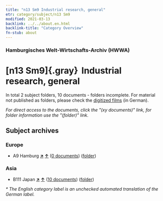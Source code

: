 ```yaml
---
title: "n13 Sm9 Industrial research, general"
etr: category/subject/n13 Sm9
modified: 2021-03-13
backlink: ../../about.en.html
backlink-title: "Category Overview"
fn-stub: about
---
```


### Hamburgisches Welt-Wirtschafts-Archiv (HWWA)
# [n13 Sm9]{.gray}&#8201; Industrial research, general&#160; 





In total 2 subject folders, 10 documents - folders incomplete.
For material not published as folders, please check the [digitized films](/film/h1_sh) (in German).

_For direct access to the documents, click the "(xy documents)" link, for folder information use the "(folder)" link._

## Subject archives



### Europe

- A9 Hamburg [**&nearr;**](../../../geo/i/140905/about.en.html "Hamburg (all folders)") [**&uarr;**](../../../geo/about.en.html#A9 "Country category system") (<a href="https://pm20.zbw.eu/dfgview/sh/140905,145109" title="about: Hamburg : Industrial research, general" target="_blank">0 documents</a>) ([folder](http://purl.org/pressemappe20/folder/sh/140905,145109))

### Asia

- B111 Japan [**&nearr;**](../../../geo/i/141272/about.en.html "Japan (all folders)") [**&uarr;**](../../../geo/about.en.html#B111 "Country category system") (<a href="https://pm20.zbw.eu/dfgview/sh/141272,145109" title="about: Japan : Industrial research, general" target="_blank">10 documents</a>) ([folder](http://purl.org/pressemappe20/folder/sh/141272,145109))


_* The English category label is an unchecked automated translation of the German label._

